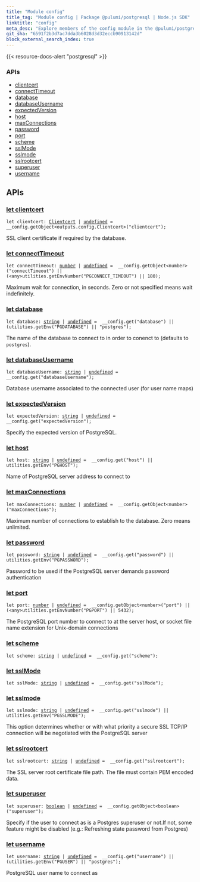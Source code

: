 ```yaml
---
title: "Module config"
title_tag: "Module config | Package @pulumi/postgresql | Node.js SDK"
linktitle: "config"
meta_desc: "Explore members of the config module in the @pulumi/postgresql package."
git_sha: "6591f2b3d7ac7dda3b6028d3d32eccb90913142d"
block_external_search_index: true
---
```


<!-- WARNING: this page was generated by a tool. Do not edit it by hand. -->
<!-- To change it, please see https://github.com/pulumi/docs/tree/master/tools/tscdocgen. -->

{{< resource-docs-alert "postgresql" >}}






<h3>APIs</h3>
<ul class="api">
    <li><a href="#clientcert"><span class="symbol api"></span>clientcert</a></li>
    <li><a href="#connectTimeout"><span class="symbol api"></span>connectTimeout</a></li>
    <li><a href="#database"><span class="symbol api"></span>database</a></li>
    <li><a href="#databaseUsername"><span class="symbol api"></span>databaseUsername</a></li>
    <li><a href="#expectedVersion"><span class="symbol api"></span>expectedVersion</a></li>
    <li><a href="#host"><span class="symbol api"></span>host</a></li>
    <li><a href="#maxConnections"><span class="symbol api"></span>maxConnections</a></li>
    <li><a href="#password"><span class="symbol api"></span>password</a></li>
    <li><a href="#port"><span class="symbol api"></span>port</a></li>
    <li><a href="#scheme"><span class="symbol api"></span>scheme</a></li>
    <li><a href="#sslMode"><span class="symbol api"></span>sslMode</a></li>
    <li><a href="#sslmode"><span class="symbol api"></span>sslmode</a></li>
    <li><a href="#sslrootcert"><span class="symbol api"></span>sslrootcert</a></li>
    <li><a href="#superuser"><span class="symbol api"></span>superuser</a></li>
    <li><a href="#username"><span class="symbol api"></span>username</a></li>
</ul>




<h2 id="apis">APIs</h2>
<h3 class="pdoc-module-header" id="clientcert" data-link-title="clientcert">
    <a href="https://github.com/pulumi/pulumi-postgresql/blob/6591f2b3d7ac7dda3b6028d3d32eccb90913142d/sdk/nodejs/config/vars.ts#L13">
        let <strong>clientcert</strong>
    </a>
</h3>

<pre class="highlight"><code><span class='kd'>let</span> clientcert: <a href='/docs/reference/pkg/nodejs/pulumi/postgresql/types/output/#Clientcert'>Clientcert</a> | <span class='kd'><a href='https://developer.mozilla.org/en-US/docs/Web/JavaScript/Reference/Global_Objects/undefined'>undefined</a></span> = <span class='s2'> __config.getObject&lt;outputs.config.Clientcert&gt;(&#34;clientcert&#34;)</span>;</code></pre>

SSL client certificate if required by the database.

<h3 class="pdoc-module-header" id="connectTimeout" data-link-title="connectTimeout">
    <a href="https://github.com/pulumi/pulumi-postgresql/blob/6591f2b3d7ac7dda3b6028d3d32eccb90913142d/sdk/nodejs/config/vars.ts#L17">
        let <strong>connectTimeout</strong>
    </a>
</h3>

<pre class="highlight"><code><span class='kd'>let</span> connectTimeout: <span class='kd'><a href='https://developer.mozilla.org/en-US/docs/Web/JavaScript/Reference/Global_Objects/Number'>number</a></span> | <span class='kd'><a href='https://developer.mozilla.org/en-US/docs/Web/JavaScript/Reference/Global_Objects/undefined'>undefined</a></span> = <span class='s2'> __config.getObject&lt;number&gt;(&#34;connectTimeout&#34;) || (&lt;any&gt;utilities.getEnvNumber(&#34;PGCONNECT_TIMEOUT&#34;) || 180)</span>;</code></pre>

Maximum wait for connection, in seconds. Zero or not specified means wait indefinitely.

<h3 class="pdoc-module-header" id="database" data-link-title="database">
    <a href="https://github.com/pulumi/pulumi-postgresql/blob/6591f2b3d7ac7dda3b6028d3d32eccb90913142d/sdk/nodejs/config/vars.ts#L21">
        let <strong>database</strong>
    </a>
</h3>

<pre class="highlight"><code><span class='kd'>let</span> database: <span class='kd'><a href='https://developer.mozilla.org/en-US/docs/Web/JavaScript/Reference/Global_Objects/String'>string</a></span> | <span class='kd'><a href='https://developer.mozilla.org/en-US/docs/Web/JavaScript/Reference/Global_Objects/undefined'>undefined</a></span> = <span class='s2'> __config.get(&#34;database&#34;) || (utilities.getEnv(&#34;PGDATABASE&#34;) || &#34;postgres&#34;)</span>;</code></pre>

The name of the database to connect to in order to conenct to (defaults to `postgres`).

<h3 class="pdoc-module-header" id="databaseUsername" data-link-title="databaseUsername">
    <a href="https://github.com/pulumi/pulumi-postgresql/blob/6591f2b3d7ac7dda3b6028d3d32eccb90913142d/sdk/nodejs/config/vars.ts#L25">
        let <strong>databaseUsername</strong>
    </a>
</h3>

<pre class="highlight"><code><span class='kd'>let</span> databaseUsername: <span class='kd'><a href='https://developer.mozilla.org/en-US/docs/Web/JavaScript/Reference/Global_Objects/String'>string</a></span> | <span class='kd'><a href='https://developer.mozilla.org/en-US/docs/Web/JavaScript/Reference/Global_Objects/undefined'>undefined</a></span> = <span class='s2'> __config.get(&#34;databaseUsername&#34;)</span>;</code></pre>

Database username associated to the connected user (for user name maps)

<h3 class="pdoc-module-header" id="expectedVersion" data-link-title="expectedVersion">
    <a href="https://github.com/pulumi/pulumi-postgresql/blob/6591f2b3d7ac7dda3b6028d3d32eccb90913142d/sdk/nodejs/config/vars.ts#L29">
        let <strong>expectedVersion</strong>
    </a>
</h3>

<pre class="highlight"><code><span class='kd'>let</span> expectedVersion: <span class='kd'><a href='https://developer.mozilla.org/en-US/docs/Web/JavaScript/Reference/Global_Objects/String'>string</a></span> | <span class='kd'><a href='https://developer.mozilla.org/en-US/docs/Web/JavaScript/Reference/Global_Objects/undefined'>undefined</a></span> = <span class='s2'> __config.get(&#34;expectedVersion&#34;)</span>;</code></pre>

Specify the expected version of PostgreSQL.

<h3 class="pdoc-module-header" id="host" data-link-title="host">
    <a href="https://github.com/pulumi/pulumi-postgresql/blob/6591f2b3d7ac7dda3b6028d3d32eccb90913142d/sdk/nodejs/config/vars.ts#L33">
        let <strong>host</strong>
    </a>
</h3>

<pre class="highlight"><code><span class='kd'>let</span> host: <span class='kd'><a href='https://developer.mozilla.org/en-US/docs/Web/JavaScript/Reference/Global_Objects/String'>string</a></span> | <span class='kd'><a href='https://developer.mozilla.org/en-US/docs/Web/JavaScript/Reference/Global_Objects/undefined'>undefined</a></span> = <span class='s2'> __config.get(&#34;host&#34;) || utilities.getEnv(&#34;PGHOST&#34;)</span>;</code></pre>

Name of PostgreSQL server address to connect to

<h3 class="pdoc-module-header" id="maxConnections" data-link-title="maxConnections">
    <a href="https://github.com/pulumi/pulumi-postgresql/blob/6591f2b3d7ac7dda3b6028d3d32eccb90913142d/sdk/nodejs/config/vars.ts#L37">
        let <strong>maxConnections</strong>
    </a>
</h3>

<pre class="highlight"><code><span class='kd'>let</span> maxConnections: <span class='kd'><a href='https://developer.mozilla.org/en-US/docs/Web/JavaScript/Reference/Global_Objects/Number'>number</a></span> | <span class='kd'><a href='https://developer.mozilla.org/en-US/docs/Web/JavaScript/Reference/Global_Objects/undefined'>undefined</a></span> = <span class='s2'> __config.getObject&lt;number&gt;(&#34;maxConnections&#34;)</span>;</code></pre>

Maximum number of connections to establish to the database. Zero means unlimited.

<h3 class="pdoc-module-header" id="password" data-link-title="password">
    <a href="https://github.com/pulumi/pulumi-postgresql/blob/6591f2b3d7ac7dda3b6028d3d32eccb90913142d/sdk/nodejs/config/vars.ts#L41">
        let <strong>password</strong>
    </a>
</h3>

<pre class="highlight"><code><span class='kd'>let</span> password: <span class='kd'><a href='https://developer.mozilla.org/en-US/docs/Web/JavaScript/Reference/Global_Objects/String'>string</a></span> | <span class='kd'><a href='https://developer.mozilla.org/en-US/docs/Web/JavaScript/Reference/Global_Objects/undefined'>undefined</a></span> = <span class='s2'> __config.get(&#34;password&#34;) || utilities.getEnv(&#34;PGPASSWORD&#34;)</span>;</code></pre>

Password to be used if the PostgreSQL server demands password authentication

<h3 class="pdoc-module-header" id="port" data-link-title="port">
    <a href="https://github.com/pulumi/pulumi-postgresql/blob/6591f2b3d7ac7dda3b6028d3d32eccb90913142d/sdk/nodejs/config/vars.ts#L45">
        let <strong>port</strong>
    </a>
</h3>

<pre class="highlight"><code><span class='kd'>let</span> port: <span class='kd'><a href='https://developer.mozilla.org/en-US/docs/Web/JavaScript/Reference/Global_Objects/Number'>number</a></span> | <span class='kd'><a href='https://developer.mozilla.org/en-US/docs/Web/JavaScript/Reference/Global_Objects/undefined'>undefined</a></span> = <span class='s2'> __config.getObject&lt;number&gt;(&#34;port&#34;) || (&lt;any&gt;utilities.getEnvNumber(&#34;PGPORT&#34;) || 5432)</span>;</code></pre>

The PostgreSQL port number to connect to at the server host, or socket file name extension for Unix-domain connections

<h3 class="pdoc-module-header" id="scheme" data-link-title="scheme">
    <a href="https://github.com/pulumi/pulumi-postgresql/blob/6591f2b3d7ac7dda3b6028d3d32eccb90913142d/sdk/nodejs/config/vars.ts#L46">
        let <strong>scheme</strong>
    </a>
</h3>

<pre class="highlight"><code><span class='kd'>let</span> scheme: <span class='kd'><a href='https://developer.mozilla.org/en-US/docs/Web/JavaScript/Reference/Global_Objects/String'>string</a></span> | <span class='kd'><a href='https://developer.mozilla.org/en-US/docs/Web/JavaScript/Reference/Global_Objects/undefined'>undefined</a></span> = <span class='s2'> __config.get(&#34;scheme&#34;)</span>;</code></pre>
<h3 class="pdoc-module-header" id="sslMode" data-link-title="sslMode">
    <a href="https://github.com/pulumi/pulumi-postgresql/blob/6591f2b3d7ac7dda3b6028d3d32eccb90913142d/sdk/nodejs/config/vars.ts#L47">
        let <strong>sslMode</strong>
    </a>
</h3>

<pre class="highlight"><code><span class='kd'>let</span> sslMode: <span class='kd'><a href='https://developer.mozilla.org/en-US/docs/Web/JavaScript/Reference/Global_Objects/String'>string</a></span> | <span class='kd'><a href='https://developer.mozilla.org/en-US/docs/Web/JavaScript/Reference/Global_Objects/undefined'>undefined</a></span> = <span class='s2'> __config.get(&#34;sslMode&#34;)</span>;</code></pre>
<h3 class="pdoc-module-header" id="sslmode" data-link-title="sslmode">
    <a href="https://github.com/pulumi/pulumi-postgresql/blob/6591f2b3d7ac7dda3b6028d3d32eccb90913142d/sdk/nodejs/config/vars.ts#L52">
        let <strong>sslmode</strong>
    </a>
</h3>

<pre class="highlight"><code><span class='kd'>let</span> sslmode: <span class='kd'><a href='https://developer.mozilla.org/en-US/docs/Web/JavaScript/Reference/Global_Objects/String'>string</a></span> | <span class='kd'><a href='https://developer.mozilla.org/en-US/docs/Web/JavaScript/Reference/Global_Objects/undefined'>undefined</a></span> = <span class='s2'> __config.get(&#34;sslmode&#34;) || utilities.getEnv(&#34;PGSSLMODE&#34;)</span>;</code></pre>

This option determines whether or with what priority a secure SSL TCP/IP connection will be negotiated with the
PostgreSQL server

<h3 class="pdoc-module-header" id="sslrootcert" data-link-title="sslrootcert">
    <a href="https://github.com/pulumi/pulumi-postgresql/blob/6591f2b3d7ac7dda3b6028d3d32eccb90913142d/sdk/nodejs/config/vars.ts#L56">
        let <strong>sslrootcert</strong>
    </a>
</h3>

<pre class="highlight"><code><span class='kd'>let</span> sslrootcert: <span class='kd'><a href='https://developer.mozilla.org/en-US/docs/Web/JavaScript/Reference/Global_Objects/String'>string</a></span> | <span class='kd'><a href='https://developer.mozilla.org/en-US/docs/Web/JavaScript/Reference/Global_Objects/undefined'>undefined</a></span> = <span class='s2'> __config.get(&#34;sslrootcert&#34;)</span>;</code></pre>

The SSL server root certificate file path. The file must contain PEM encoded data.

<h3 class="pdoc-module-header" id="superuser" data-link-title="superuser">
    <a href="https://github.com/pulumi/pulumi-postgresql/blob/6591f2b3d7ac7dda3b6028d3d32eccb90913142d/sdk/nodejs/config/vars.ts#L61">
        let <strong>superuser</strong>
    </a>
</h3>

<pre class="highlight"><code><span class='kd'>let</span> superuser: <span class='kd'><a href='https://developer.mozilla.org/en-US/docs/Web/JavaScript/Reference/Global_Objects/Boolean'>boolean</a></span> | <span class='kd'><a href='https://developer.mozilla.org/en-US/docs/Web/JavaScript/Reference/Global_Objects/undefined'>undefined</a></span> = <span class='s2'> __config.getObject&lt;boolean&gt;(&#34;superuser&#34;)</span>;</code></pre>

Specify if the user to connect as is a Postgres superuser or not.If not, some feature might be disabled (e.g.:
Refreshing state password from Postgres)

<h3 class="pdoc-module-header" id="username" data-link-title="username">
    <a href="https://github.com/pulumi/pulumi-postgresql/blob/6591f2b3d7ac7dda3b6028d3d32eccb90913142d/sdk/nodejs/config/vars.ts#L65">
        let <strong>username</strong>
    </a>
</h3>

<pre class="highlight"><code><span class='kd'>let</span> username: <span class='kd'><a href='https://developer.mozilla.org/en-US/docs/Web/JavaScript/Reference/Global_Objects/String'>string</a></span> | <span class='kd'><a href='https://developer.mozilla.org/en-US/docs/Web/JavaScript/Reference/Global_Objects/undefined'>undefined</a></span> = <span class='s2'> __config.get(&#34;username&#34;) || (utilities.getEnv(&#34;PGUSER&#34;) || &#34;postgres&#34;)</span>;</code></pre>

PostgreSQL user name to connect as

